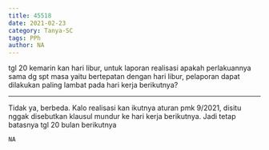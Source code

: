 ```yaml
---
title: 45518
date: 2021-02-23
category: Tanya-SC
tags: PPh
author: NA
---
```


tgl 20 kemarin kan hari libur, untuk laporan realisasi apakah perlakuannya sama dg spt masa yaitu bertepatan dengan hari libur, pelaporan dapat dilakukan paling lambat pada hari kerja berikutnya?

---

Tidak ya, berbeda. Kalo realisasi kan ikutnya aturan pmk 9/2021, disitu nggak disebutkan klausul mundur ke hari kerja berikutnya. Jadi tetap batasnya tgl 20 bulan berikutnya

`NA`

